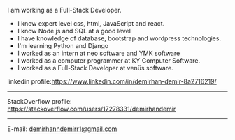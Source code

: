 I am working as a Full-Stack Developer.
* I know expert level css, html, JavaScript and react.
* I know Node.js and SQL at a good level
* I have knowledge of database, bootstrap and wordpress technologies.
* I'm learning Python and Django
* I worked as an intern at neo software and YMK software
* I worked as a computer programmer at KY Computer Software.
* I worked as a Full-Stack Developer at venüs software.

linkedin profile:https://www.linkedin.com/in/demirhan-demir-8a2716219/
***
StackOverflow profile:
https://stackoverflow.com/users/17278331/demirhandemir
***
E-mail: demirhanndemirr1@gmail.com
